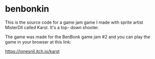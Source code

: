 # benbonkin

This is the source code for a game jam game I made
with sprite artist MisterDll called Karst. It's a top-
down shooter.

The game was made for the BenBonk game jam #2 and you
can play the game in your browser at this link:

https://jonesnil.itch.io/karst
